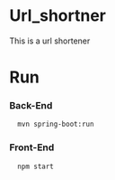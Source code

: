 # Url_shortner
This is a url shortener


# Run

### Back-End

```bash
  mvn spring-boot:run
```

### Front-End

```bash
  npm start
```

